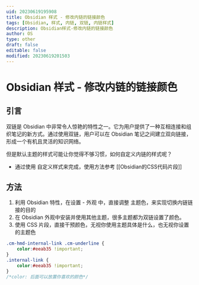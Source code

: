 ```yaml
---
uid: 20230619195908
title: Obsidian 样式 - 修改内链的链接颜色
tags: [Obsidian, 样式, 内链, 双链, 内链样式]
description: Obsidian样式-修改内链的链接颜色
author: OS
type: other
draft: false
editable: false
modified: 20230619201503
---
```


# Obsidian 样式 - 修改内链的链接颜色

## 引言

双链是 Obsidian 中非常令人惊艳的特性之一。它为用户提供了一种互相连接和组织笔记的新方式。通过使用双链，用户可以在 Obsidian 笔记之间建立双向链接，形成一个有机且灵活的知识网络。

但是默认主题的样式可能让你觉得不够习惯，如何自定义内链的样式呢？

- 通过使用 自定义样式来完成，使用方法参考 [[Obsidian的CSS代码片段]]
## 方法

1. 利用 Obsidian 特性，在设置 - 外观 中，直接调整 主题色，来实现切换内链链接的目的
2. 在 Obsidian 外观中安装并使用其他主题，很多主题都为双链设置了颜色。
3. 使用 CSS 片段，直接干预颜色，无视你使用主题具体是什么，也无视你设置的主题色

```CSS
.cm-hmd-internal-link .cm-underline {
	color:#eeab35 !important;
}
.internal-link {
	color:#eeab35 !important;
}
/*color: 后面可以放置你喜欢的颜色*/
```

